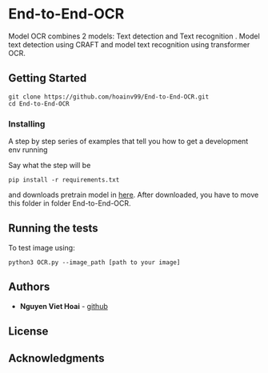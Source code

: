 # End-to-End-OCR

Model OCR combines 2 models: Text detection and Text recognition . Model text detection using CRAFT and model text recognition using transformer OCR.

## Getting Started

```
git clone https://github.com/hoainv99/End-to-End-OCR.git
cd End-to-End-OCR
```


### Installing

A step by step series of examples that tell you how to get a development env running

Say what the step will be

```
pip install -r requirements.txt
```
and downloads pretrain model in [here](https://drive.google.com/drive/folders/1BUQRCzSF03eIu97dYJhrtTx2H3hG73uo?usp=sharing).
After downloaded, you have to move this folder in folder End-to-End-OCR.


## Running the tests

To test image using:

```
python3 OCR.py --image_path [path to your image]

```

## Authors

* **Nguyen Viet Hoai** - [github](https://github.com/hoainv99)


## License

## Acknowledgments

